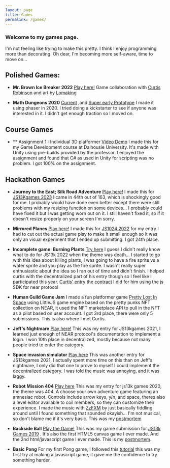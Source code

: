 ```yaml
---
layout: page
title: Games
permalink: /games/
---
```


### Welcome to my games page. 

I'm not feeling like trying to make this pretty. I think I enjoy programming more than decorating. Oh dear, I'm becoming more self-aware, time to move on...

## Polished Games:
- **Mr. Brown Ice Breaker 2022**
[Play here!](https://neararcade.com/mrbrown/) Game collaboration with [Curtis Robinson](https://www.linkedin.com/in/curtis-robinson-31b11115/) and art by [Lomaking](https://mrbrownproject.com/) 

- **Math Dungeons 2020**
[Current](https://vertfromage.github.io/games/mathDungeonsPhaser/index.html) ,and [Super early Prototype](https://vertfromage.github.io./games/mathdungeons/mathdungeons.html) I made it using phaser in 2020. I tried doing a kickstarter to see if anyone was interested in it. I didn't get enough traction so I moved on. 

## Course Games
- ** Assignment 1 : Individual 3D platformer
[Video Demo](https://youtu.be/H0IWnuxk0kI) I made this for my Game Development course at Dalhousie University. It's made with Unity using pre-builds provided by the professor. I enjoyed the assignment and found that C# as used in Unity for scripting was no problem. I got 100% on the assignment.   

## Hackathon Games

- **Journey to the East; Silk Road Adventure**
[Play here!](https://vertfromage.github.io/js13k-2023/) I made this for [JS13Kgames 2023](https://js13kgames.com/entries/journey-to-the-east-silk-road-adventure) I came in 44th out of 163, which is shockingly good for me. I probably would have done even better except there were still problems with my resizing function on some devices... I probably could have fixed it but I was getting worn out on it. I still haven't fixed it, so if it doesn't resize properly on your screen I'm sorry. 
   
- **Mirrored Planes**
[Play here!](https://vertfromage.github.io/games/planes/) I made this for [JS1024 2022](https://js1024.fun/demos/2022/8) for my entry I had to cut out the actual game play to make it small enough so it was only an visual experiment that I ended up submitting. I got 24th place. 

- **Incomplete game: Burning Plants**
[Try here](https://js13kgames.com/entries/burning-the-plants) I guess I didn't really know what to do for JS13k 2022 when the theme was death... I started to go with this idea about killing plants, I was going to have a fire sprite vs a water sprite and you play as the fire sprite. I wasn't really super enthusiastic about the idea so I ran out of time and didn't finish. I helped curtis with the decentralized part of his entry though so I feel like I participated this year. [Curtis' entry](https://js13kgames.com/entries/world-of-emojis) the [contract](https://github.com/Vertfromage/near-pets) I did for him using the js SDK for near protocol 

- **Human Guild Game Jam**
I made a fun platformer game [Pretty Lost In Space](https://itch.io/jam/human-game-jam/rate/1443388) using LittleJS game engine based on the pretty punks NFT collection on NEAR, it used the NFT marketplace API to pull in the NFT as a pilot based on user account. I got 3rd place, there were only 5 submissions. This is also where I met Curtis.
   
- **Jeff's Nightmare**
[Play here!](https://js13kgames.com/entries/jeffs-nightmare)
This was my entry for JS13kgames 2021, I learned just enough of NEAR protocol's documentation to implement a login. I won 10th place in decentralized, mostly because not many people tried to enter the category. 

- **Space invasion simulator**
[Play here](https://js13kgames.com/entries/space-invasion-simulator) This was another entry for JS13kgames 2021, I actually spent more time on this than on Jeff's nightmare, I only did that one to prove to myself I could implement the decentralized category. I was told the music was annoying, and it was laggy. 

- **Robot Mission 404**
[Play here](https://vertfromage.github.io/games/RobotMission404/game.html)
This was my entry for js13k games 2020, the theme was 404. A choose your own adventure game featuring an amnesiac robot. Controls include arrow keys, y/n, and space, theres also a level editor available to coil members, so they can customize their experience. I made the music with [ZzFXM](https://keithclark.github.io/ZzFXM/) by just basically fiddling around until I found something that sounded okayish... I'm not musical, so don't blame me if it's very basic. This was my [postmortem](https://vertfromage.github.io/update/2020/09/25/Robot-Mission-404-JS13KGames-2020.html)

- **Backside Ball**
   [Play the Game!](https://vertfromage.github.io/games/backSideBall/index.html)
This was my game submission for [JS13k Games 2019](https://js13kgames.com/entries/backside-ball) .  It's also the first HTML5 canvas game I ever made. And the 2nd html/javascript game I ever made. This is my [postmortem](https://vertfromage.github.io./update/2019/09/19/entering-JS13KGames-2019-beginner.html).

- **Basic Pong**
For my first Pong game, I followed this [tutorial]( https://medium.com/@hershybateea/how-to-make-pong-with-javascript-1a6bd6226ea1) this was my first try at making a javascript game, it gave me the confidence to try something harder. 
